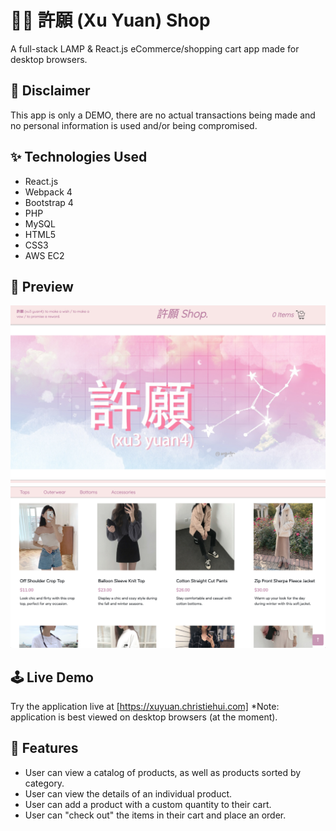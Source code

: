 # 👗🛒 許願 (Xu Yuan) Shop

A full-stack LAMP & React.js eCommerce/shopping cart app made for desktop browsers.

## 📳 Disclaimer

This app is only a DEMO, there are no actual transactions being made and no personal information is used and/or being compromised.

## ✨ Technologies Used

- React.js
- Webpack 4
- Bootstrap 4
- PHP
- MySQL
- HTML5
- CSS3
- AWS EC2

## 🔎 Preview

![Xuyuan Shop](server/public/images/xuyuan.png)
![Xuyuan Shop](server/public/images/xuyuanpreview.png)

## 🕹 Live Demo

Try the application live at [https://xuyuan.christiehui.com]
*Note: application is best viewed on desktop browsers (at the moment).

## 💭 Features

- User can view a catalog of products, as well as products sorted by category.
- User can view the details of an individual product.
- User can add a product with a custom quantity to their cart.
- User can "check out" the items in their cart and place an order.
